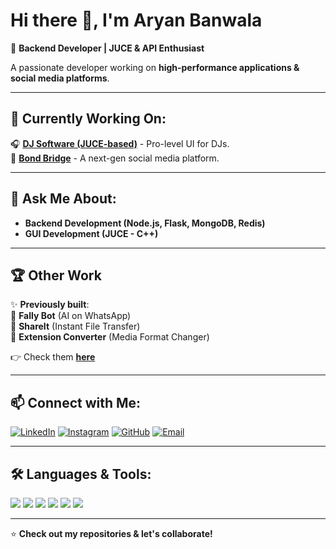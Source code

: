 # Hi there 👋, I'm Aryan Banwala  

🚀 **Backend Developer | JUCE & API Enthusiast**  

A passionate developer working on **high-performance applications & social media platforms**.

---

## 🔨 Currently Working On:
🎧 **[DJ Software (JUCE-based)](#)** - Pro-level UI for DJs.  
📱 **[Bond Bridge](#)** - A next-gen social media platform.  

---

## 💬 Ask Me About:
- **Backend Development (Node.js, Flask, MongoDB, Redis)**
- **GUI Development (JUCE - C++)**

---

## 🏆 Other Work
✨ **Previously built**:  
🔗 **Fally Bot** (AI on WhatsApp)  
🔗 **ShareIt** (Instant File Transfer)  
🔗 **Extension Converter** (Media Format Changer)  

👉 Check them **[here](#)**

---

## 📫 Connect with Me:

[![LinkedIn](https://img.shields.io/badge/-LinkedIn-blue?style=flat&logo=linkedin)](https://www.linkedin.com/in/aryan-banwala-97ba08271/) 
[![Instagram](https://img.shields.io/badge/-Instagram-purple?style=flat&logo=instagram)]([#](https://www.instagram.com/banwalaaryan/))
[![GitHub](https://img.shields.io/badge/-GitHub-black?style=flat&logo=github)](https://github.com/HEMMEM97)
[![Email](https://img.shields.io/badge/-Email-red?style=flat&logo=gmail)](mailto:banwalaaryan123@gmail.com)

---

## 🛠 Languages & Tools:
<p align="left">
  <img src="https://img.shields.io/badge/C++-blue?style=for-the-badge&logo=cplusplus" />
  <img src="https://img.shields.io/badge/JUCE-0097A7?style=for-the-badge&logo=c" />
  <img src="https://img.shields.io/badge/Node.js-green?style=for-the-badge&logo=node.js" />
  <img src="https://img.shields.io/badge/Python-yellow?style=for-the-badge&logo=python" />
  <img src="https://img.shields.io/badge/MongoDB-darkgreen?style=for-the-badge&logo=mongodb" />
  <img src="https://img.shields.io/badge/Redis-red?style=for-the-badge&logo=redis" />
</p>

---

⭐ **Check out my repositories & let's collaborate!**
